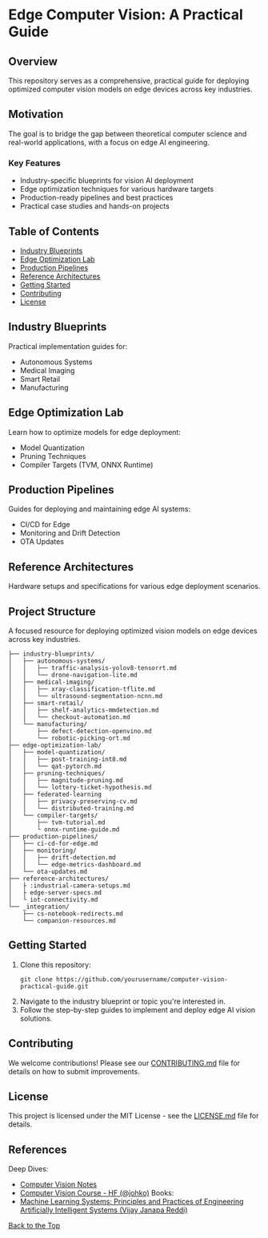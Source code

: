 # Edge Computer Vision: A Practical Guide

## Overview

This repository serves as a comprehensive, practical guide for deploying optimized computer vision models on edge devices across key industries. 

## Motivation

The goal is to bridge the gap between theoretical computer science and real-world applications, with a focus on edge AI engineering.

### Key Features

- Industry-specific blueprints for vision AI deployment
- Edge optimization techniques for various hardware targets
- Production-ready pipelines and best practices
- Practical case studies and hands-on projects

## Table of Contents

- [Industry Blueprints](#industry-blueprints)
- [Edge Optimization Lab](#edge-optimization-lab)
- [Production Pipelines](#production-pipelines)
- [Reference Architectures](#reference-architectures)
- [Getting Started](#getting-started)
- [Contributing](#contributing)
- [License](#license)

## Industry Blueprints

Practical implementation guides for:
- Autonomous Systems
- Medical Imaging
- Smart Retail
- Manufacturing

## Edge Optimization Lab

Learn how to optimize models for edge deployment:
- Model Quantization
- Pruning Techniques
- Compiler Targets (TVM, ONNX Runtime)

## Production Pipelines

Guides for deploying and maintaining edge AI systems:
- CI/CD for Edge
- Monitoring and Drift Detection
- OTA Updates

## Reference Architectures

Hardware setups and specifications for various edge deployment scenarios.

## Project Structure

A focused resource for deploying optimized vision models on edge devices across key industries.

```
├── industry-blueprints/
│   ├── autonomous-systems/
│   │   ├── traffic-analysis-yolov8-tensorrt.md     
│   │   └── drone-navigation-lite.md
│   ├── medical-imaging/
│   │   ├── xray-classification-tflite.md            
│   │   └── ultrasound-segmentation-ncnn.md
│   ├── smart-retail/
│   │   ├── shelf-analytics-mmdetection.md
│   │   └── checkout-automation.md
│   └── manufacturing/
│       ├── defect-detection-openvino.md             
│       └── robotic-picking-ort.md
├── edge-optimization-lab/                         
│   ├── model-quantization/
│   │   ├── post-training-int8.md
│   │   └── qat-pytorch.md
│   ├── pruning-techniques/
│   │   ├── magnitude-pruning.md
│   │   └── lottery-ticket-hypothesis.md
│   ├── federated-learning
│   │   ├── privacy-preserving-cv.md
│   │   └── distributed-training.md
│   └── compiler-targets/
│       ├── tvm-tutorial.md
│       └ onnx-runtime-guide.md
├── production-pipelines/                           
│   ├── ci-cd-for-edge.md
│   ├── monitoring/
│   │   ├── drift-detection.md
│   │   └── edge-metrics-dashboard.md
│   └── ota-updates.md
├── reference-architectures/
│   ├ :industrial-camera-setups.md
│   ├ edge-server-specs.md
│   └ iot-connectivity.md
└── _integration/
    ├── cs-notebook-redirects.md                   
    └── companion-resources.md
```

## Getting Started

1. Clone this repository:
   ```
   git clone https://github.com/yourusername/computer-vision-practical-guide.git
   ```
2. Navigate to the industry blueprint or topic you're interested in.
3. Follow the step-by-step guides to implement and deploy edge AI vision solutions.

## Contributing

We welcome contributions! Please see our [CONTRIBUTING.md](CONTRIBUTING.md) file for details on how to submit improvements.

## License

This project is licensed under the MIT License - see the [LICENSE.md](LICENSE.md) file for details.

## References

Deep Dives: 
- [Computer Vision Notes](https://github.com/afondiel/computer-science-notebook/tree/master/core/ai-ml/computer-vision-notes)
- [Computer Vision Course - HF (@johko)](https://github.com/johko/computer-vision-course)
Books:
- [Machine Learning Systems: Principles and Practices of Engineering Artificially Intelligent Systems (Vijay Janapa Reddi)](https://mlsysbook.ai/)

[Back to the Top](#table-of-contents)

